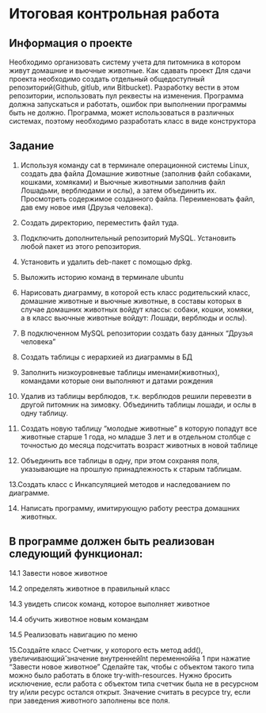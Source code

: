 # Итоговая контрольная работа

## Информация о проекте

  Необходимо организовать систему учета для питомника в котором живут
  домашние и вьючные животные.
  Как сдавать проект
  Для сдачи проекта необходимо создать отдельный общедоступный
  репозиторий(Github, gitlub, или Bitbucket). Разработку вести в этом
  репозитории, использовать пул реквесты на изменения. Программа должна
  запускаться и работать, ошибок при выполнении программы быть не должно.
  Программа, может использоваться в различных системах, поэтому необходимо
  разработать класс в виде конструктора
  
## Задание

  1. Используя команду cat в терминале операционной системы Linux, создать
  два файла Домашние животные (заполнив файл собаками, кошками,
  хомяками) и Вьючные животными заполнив файл Лошадьми, верблюдами и
  ослы), а затем объединить их. Просмотреть содержимое созданного файла.
  Переименовать файл, дав ему новое имя (Друзья человека).
  2. Создать директорию, переместить файл туда.
  3. Подключить дополнительный репозиторий MySQL. Установить любой пакет
  из этого репозитория.
  4. Установить и удалить deb-пакет с помощью dpkg.
  5. Выложить историю команд в терминале ubuntu
  6. Нарисовать диаграмму, в которой есть класс родительский класс, домашние
  животные и вьючные животные, в составы которых в случае домашних
  животных войдут классы: собаки, кошки, хомяки, а в класс вьючные животные
  войдут: Лошади, верблюды и ослы).


  8. В подключенном MySQL репозитории создать базу данных “Друзья
  человека”
  9. Создать таблицы с иерархией из диаграммы в БД
  10. Заполнить низкоуровневые таблицы именами(животных), командами
  которые они выполняют и датами рождения
  11. Удалив из таблицы верблюдов, т.к. верблюдов решили перевезти в другой
  питомник на зимовку. Объединить таблицы лошади, и ослы в одну таблицу.
  11. Создать новую таблицу “молодые животные” в которую попадут все
  животные старше 1 года, но младше 3 лет и в отдельном столбце с точностью
  до месяца подсчитать возраст животных в новой таблице
  12. Объединить все таблицы в одну, при этом сохраняя поля, указывающие на
  прошлую принадлежность к старым таблицам.

  13.Создать класс с Инкапсуляцией методов и наследованием по диаграмме.
  
  14. Написать программу, имитирующую работу реестра домашних животных.
      
  ## В программе должен быть реализован следующий функционал:
  
  14.1 Завести новое животное
  
  14.2 определять животное в правильный класс
  
  14.3 увидеть список команд, которое выполняет животное
  
  14.4 обучить животное новым командам
  
  14.5 Реализовать навигацию по меню
  
  15.Создайте класс Счетчик, у которого есть метод add(), увеличивающий̆
  значение внутренней̆int переменной̆на 1 при нажатие “Завести новое
  животное” Сделайте так, чтобы с объектом такого типа можно было работать в
  блоке try-with-resources. Нужно бросить исключение, если работа с объектом
  типа счетчик была не в ресурсном try и/или ресурс остался открыт. Значение
  считать в ресурсе try, если при заведения животного заполнены все поля.
